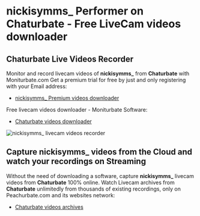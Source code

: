 # nickisymms_ Performer on Chaturbate - Free LiveCam videos downloader

## Chaturbate Live Videos Recorder

Monitor and record livecam videos of **nickisymms_** from **Chaturbate** with Moniturbate.com
Get a premium trial for free by just and only registering with your Email address:
* [nickisymms_ Premium videos downloader](https://moniturbate.com/request-demo-licence-key.html)

Free livecam videos downloader - Moniturbate Software:
* [Chaturbate videos downloader](https://moniturbate.com/moniturbate-download-software.html)

![nickisymms_ livecam videos recorder](https://peachurnet.com/templates/moniturbate-software.png)


## Capture nickisymms_ videos from the Cloud and watch your recordings on Streaming

Without the need of downloading a software, capture **nickisymms_** livecam videos from **Chaturbate** 100% online.
Watch Livecam archives from **Chaturbate** unlimitedly from thousands of existing recordings, only on Peachurbate.com and its websites network:
* [Chaturbate videos archives](https://peachurnet.com/)